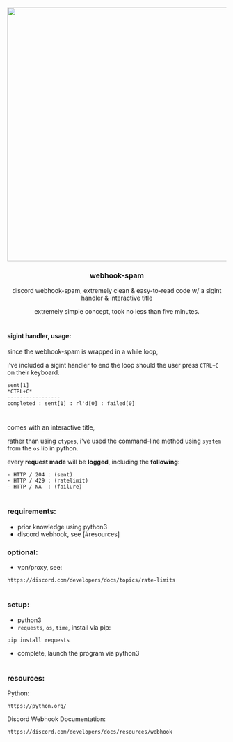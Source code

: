 <br/>
<p align="center">
  <a>
    <img src="https://i.gyazo.com/1d637b0914c54b08ec8f04a83efabfa1.gif" width="582"/></a>
  </a>
  <h3 align="center">webhook-spam</h3>
  <p align="center">
    discord webhook-spam, extremely clean & easy-to-read code w/ a sigint handler & interactive title
  </p>
<p align="center">
  extremely simple concept, took no less than five minutes.
  </p>
</p>

#
#### sigint handler, usage:
since the webhook-spam is wrapped in a while loop, 

i've included a sigint handler to end the loop should the user press `CTRL+C` on their keyboard.
```
sent[1]
*CTRL+C*
-----------------
completed : sent[1] : rl'd[0] : failed[0]
```
#
comes with an interactive title,

rather than using `ctypes`, i've used the command-line method using `system` from the `os` lib in python.

every **request made** will be **logged**, including the **following**:
```
- HTTP / 204 : (sent)
- HTTP / 429 : (ratelimit)
- HTTP / NA  : (failure)
```
#
### requirements:
- prior knowledge using python3
- discord webhook, see [#resources]
### optional:
- vpn/proxy, see:
```
https://discord.com/developers/docs/topics/rate-limits
```
#
### setup:
- python3
- `requests`, `os`, `time`, install via pip:
```
pip install requests
```
- complete, launch the program via python3
#
### resources:
Python:
```
https://python.org/
```
Discord Webhook Documentation:
```
https://discord.com/developers/docs/resources/webhook
```
